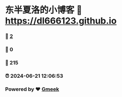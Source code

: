 # 东半夏洛的小博客 :link: https://dl666123.github.io 
### :page_facing_up: [2](https://dl666123.github.io/tag.html) 
### :speech_balloon: 0 
### :hibiscus: 215 
### :alarm_clock: 2024-06-21 12:06:53 
### Powered by :heart: [Gmeek](https://github.com/Meekdai/Gmeek)
